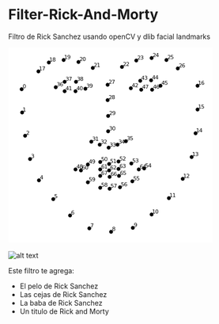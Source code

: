 # Filter-Rick-And-Morty
Filtro de Rick Sanchez usando openCV y dlib facial landmarks

![alt text](https://raw.githubusercontent.com/mateobv07/Filter-Rick-And-Morty/main/assets/facemarks%20points.png)

![alt text](https://static.wikia.nocookie.net/rickandmorty/images/a/a6/Rick_Sanchez.png/revision/latest?cb=20160923150728)

Este filtro te agrega:
 - El pelo de Rick Sanchez
 - Las cejas de Rick Sanchez
 - La baba de Rick Sanchez
 - Un titulo de Rick and Morty